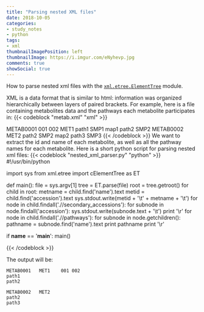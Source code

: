 ```yaml
---
title: "Parsing nested XML files"
date: 2018-10-05
categories:
- study_notes
- python
tags:
- xml
thumbnailImagePosition: left
thumbnailImage: https://i.imgur.com/eNyhevp.jpg
comments: true
showSocial: true
---
```


How to parse nested xml files with the [`xml.etree.ElementTree`](https://docs.python.org/3/library/xml.etree.elementtree.html) module.
<!--more-->

XML is a data format that is similar to html: information was organized hierarchically between layers of paired brackets. 
For example, here is a file containing metabolites data and the pathways each metabolite participates in:
{{< codeblock "metab.xml" "xml" >}}
<?xml version="1.0"?>
<data>
<metabolite id="1">
  <accession >METAB0001</accession>
  <secondary_accessions>
    <accession>001</accession>
    <accession>002</accession>
  </secondary_accessions>
  <name>MET1</name>
  <pathways>
    <pathway>
      <name>path1</name>
      <smpdb_id>SMP1</smpdb_id>
      <kegg_map_id>map1</kegg_map_id>
    </pathway>
    <pathway>
      <name>path2</name>
      <smpdb_id>SMP2</smpdb_id>
      <kegg_map_id/>
    </pathway>
  </pathways>
</metabolite>
<metabolite id="2">
  <accession>METAB0002</accession>
  <name>MET2</name>
  <pathways>
    <pathway>
      <name>path2</name>
      <smpdb_id>SMP2</smpdb_id>
      <kegg_map_id>map2</kegg_map_id>
    </pathway>
    <pathway>
      <name>path3</name>
      <smpdb_id>SMP3</smpdb_id>
      <kegg_map_id/>
    </pathway>
  </pathways>
</metabolite>
</data>
{{< /codeblock >}}
We want to extract the id and name of each metabolite, as well as all the pathway names for each metabolite. 
Here is a short python script for parsing nested xml files:
{{< codeblock "nested_xml_parser.py" "python" >}}
#!/usr/bin/python

import sys
from xml.etree import cElementTree as ET

def main():
  file = sys.argv[1]
  tree = ET.parse(file)
  root = tree.getroot()
  for child in root:
    metname = child.find('name').text
    metid = child.find('accession').text
    sys.stdout.write(metid + '\t' + metname + '\t')
    for node in child.findall('.//secondary_accessions'):
      for subnode in node.findall('accession'):
        sys.stdout.write(subnode.text + '\t')
    print '\r'
    for node in child.findall('.//pathways'):
      for subnode in node.getchildren():
        pathname = subnode.find('name').text
        print pathname
    print '\r'   
     
if __name__ == '__main__':
  main()

{{< /codeblock >}}

The output will be:
```
METAB0001	MET1	001	002	
path1
path2

METAB0002	MET2	
path2
path3

```
